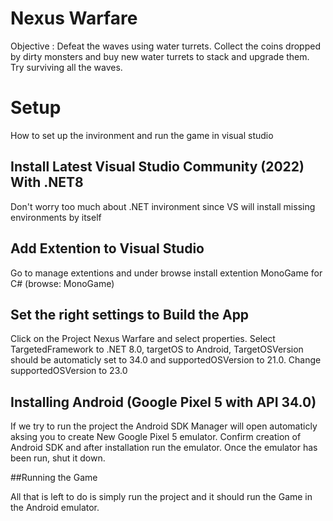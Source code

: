 # Nexus Warfare
Objective : Defeat the waves using water turrets. Collect the coins dropped by dirty monsters and buy new water turrets to stack and upgrade them. Try surviving all the waves.


# Setup

How to set up the invironment and run the game in visual studio


## Install Latest Visual Studio Community (2022) With .NET8

Don't worry too much about .NET invironment since VS will install missing environments by itself


## Add Extention to Visual Studio

Go to manage extentions and under browse install extention MonoGame for C# (browse: MonoGame)


## Set the right settings to Build the App

Click on the Project Nexus Warfare and select properties. Select TargetedFramework to .NET 8.0, targetOS to Android, TargetOSVersion should be automaticly set to 34.0 and supportedOSVersion to 21.0. Change supportedOSVersion to 23.0


## Installing Android (Google Pixel 5 with API 34.0)

If we try to run the project the Android SDK Manager will open automaticly aksing you to create New Google Pixel 5 emulator. Confirm creation of Android SDK and after installation run the emulator. Once the emulator has been run, shut it down.


##Running the Game

All that is left to do is simply run the project and it should run the Game in the Android emulator.
